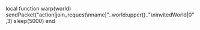 local function warp(world)
        sendPacket("action|join_request\nname|"..world:upper().."\ninvitedWorld|0",3)
        sleep(5000)
    end
